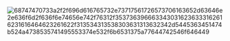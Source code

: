 ![68747470733a2f2f696d616765732e73717561726573706163652d63646e2e636f6d2f636f6e74656e742f76312f3537363966633430316236333162616231616464623261622f313534313538303631313632342d5445363451474b524a4738535741495553374e532f6b6531375a77644742546f646449](https://github.com/itsmevichu/itsmevichu/assets/78495319/0d43cebd-ea25-466f-b44d-45faeffdbbce)
